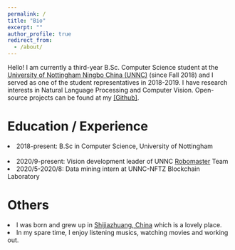 ```yaml
---
permalink: /
title: "Bio"
excerpt: ""
author_profile: true
redirect_from:
  - /about/
---
```


Hello! I am currently a third-year B.Sc. Computer Science student at the <a href="https://www.nottingham.edu.cn/en/">University of Nottingham Ningbo China (UNNC)</a> (since Fall 2018) and I served as one of the student representatives in 2018-2019. I have research interests in Natural Language Processing and Computer Vision. Open-source projects can be found at my <a href='https://github.com/yueyifei0716'>[Github]</a>.

Education / Experience
======

<li> 2018-present: B.Sc in Computer Science, University of Nottingham </li>
<br>
<li> 2020/9-present: Vision development leader of UNNC <a href="https://www.robomaster.com/en-US">Robomaster</a> Team</li>
<li> 2020/5-2020/8: Data mining intern at UNNC-NFTZ Blockchain Laboratory</li>


Others
======

<li> I was born and grew up in <a href="https://en.wikipedia.org/wiki/Shijiazhuang">Shijiazhuang, China</a> which is a lovely place.</li>
<li> In my spare time, I enjoy listening musics, watching movies and working out.</li>

